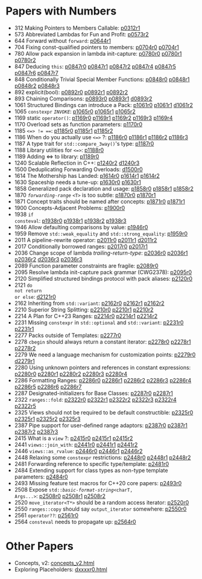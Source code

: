 # Papers with Numbers
- 312 Making Pointers to Members Callable: [p0312r1](0312_pointers_to_members/p0312r1.html)
- 573 Abbreviated Lambdas for Fun and Profit: [p0573r2](0573_abbrev_lambdas/p0573r2.html)
- 644 Forward without  <code>forward</code>: [p0644r1](0644_fwd/p0644r1.html)
- 704 Fixing const-qualified pointers to members: [p0704r0](0704_const_qual_pmfs/p0704r0.html) [p0704r1](0704_const_qual_pmfs/p0704r1.html)
- 780 Allow pack expansion in lambda init-capture: [p0780r0](0780_lambda_pack_capture/p0780r0.html) [p0780r1](0780_lambda_pack_capture/p0780r1.html) [p0780r2](0780_lambda_pack_capture/p0780r2.html)
- 847 Deducing `this`: [p0847r0](0847_deducing_this/p0847r0.html) [p0847r1](0847_deducing_this/p0847r1.html) [p0847r2](0847_deducing_this/p0847r2.html) [p0847r4](0847_deducing_this/p0847r4.html) [p0847r5](0847_deducing_this/p0847r5.html) [p0847r6](0847_deducing_this/p0847r6.html) [p0847r7](0847_deducing_this/p0847r7.html)
- 848 Conditionally Trivial Special Member Functions: [p0848r0](0848_special_members/p0848r0.html) [p0848r1](0848_special_members/p0848r1.html) [p0848r2](0848_special_members/p0848r2.html) [p0848r3](0848_special_members/p0848r3.html)
- 892 explicit(bool): [p0892r0](0892_explicit_bool/p0892r0.html) [p0892r1](0892_explicit_bool/p0892r1.html) [p0892r2](0892_explicit_bool/p0892r2.html)
- 893 Chaining Comparisons: [p0893r0](0893_chain_comparisons/p0893r0.html) [p0893r1](0893_chain_comparisons/p0893r1.html) [d0893r2](0893_chain_comparisons/d0893r2.html)
- 1061 Structured Bindings can introduce a Pack: [p1061r0](1061_sb_pack/p1061r0.html) [p1061r1](1061_sb_pack/p1061r1.html) [d1061r2](1061_sb_pack/d1061r2.html)
- 1065 <code class="sourceCode cpp"><span class="kw">constexpr</span></code>   <em><code class="sourceCode cpp">INVOKE</code></em>: [p1065r0](1065_constexpr_invoke/p1065r0.html) [p1065r1](1065_constexpr_invoke/p1065r1.html) [p1065r2](1065_constexpr_invoke/p1065r2.html)
- 1169 static  <code class="sourceCode cpp"><span class="kw">operator</span><span class="op">()</span></code>: [p1169r0](1169_static_call/p1169r0.html) [p1169r1](1169_static_call/p1169r1.html) [p1169r2](1169_static_call/p1169r2.html) [p1169r3](1169_static_call/p1169r3.html) [p1169r4](1169_static_call/p1169r4.html)
- 1170 Overload sets as function parameters: [p1170r0](1170_overload_sets/p1170r0.html)
- 1185 <code class="language-cpp">&lt;=&gt; != ==</code>: [p1185r0](118x_spaceship/p1185r0.html) [p1185r1](118x_spaceship/p1185r1.html) [p1185r2](118x_spaceship/p1185r2.html)
- 1186 When do you actually use  <code class="sourceCode cpp"><span class="op">&lt;=&gt;</span></code> ?: [p1186r0](118x_spaceship/p1186r0.html) [p1186r1](118x_spaceship/p1186r1.html) [p1186r2](118x_spaceship/p1186r2.html) [p1186r3](118x_spaceship/p1186r3.html)
- 1187 A type trait for <code class="language-cpp">std::compare_3way()</code>'s type: [p1187r0](118x_spaceship/p1187r0.html)
- 1188 Library utilities for <code class="language-cpp">&lt;=&gt;</code>: [p1188r0](118x_spaceship/p1188r0.html)
- 1189 Adding &lt;=&gt; to library: [p1189r0](118x_spaceship/p1189r0.html)
- 1240 Scalable Reflection in C++: [p1240r2](1240_scalable_reflection/p1240r2.html) [d1240r3](1240_scalable_reflection/d1240r3.html)
- 1500 Deduplicating Forwarding Overloads: [d1500r0](forward_ref/d1500r0.html)
- 1614 The Mothership has Landed: [p1614r0](118x_spaceship/p1614r0.html) [p1614r1](118x_spaceship/p1614r1.html) [p1614r2](118x_spaceship/p1614r2.html)
- 1630 Spaceship needs a tune-up: [p1630r0](118x_spaceship/p1630r0.html) [p1630r1](118x_spaceship/p1630r1.html)
- 1858 Generalized pack declaration and usage: [p1858r0](1858_generalized_packs/p1858r0.html) [p1858r1](1858_generalized_packs/p1858r1.html) [p1858r2](1858_generalized_packs/p1858r2.html)
- 1870 <em><code class="sourceCode cpp">forwarding<span class="op">-</span>range</code></em> <code class="sourceCode cpp"><span class="op">&lt;</span>T<span class="op">&gt;</span></code>  is too subtle: [p1870r0](1870_forwarding_range/p1870r0.html) [p1870r1](1870_forwarding_range/p1870r1.html)
- 1871 Concept traits should be named after concepts: [p1871r0](1871_enable_sized_range/p1871r0.html) [p1871r1](1871_enable_sized_range/p1871r1.html)
- 1900 Concepts-Adjacent Problems: [p1900r0](1900_concepts/p1900r0.html)
- 1938 <code class="sourceCode cpp"><span class="cf">if</span> <span class="kw">consteval</span></code>: [p1938r0](1938_if_consteval/p1938r0.html) [p1938r1](1938_if_consteval/p1938r1.html) [p1938r2](1938_if_consteval/p1938r2.html) [p1938r3](1938_if_consteval/p1938r3.html)
- 1946 Allow defaulting comparisons by value: [p1946r0](1946_dflt_value_comparisons/p1946r0.html)
- 1959 Remove  <code class="sourceCode cpp">std<span class="op">::</span>weak_equality</code>  and  <code class="sourceCode cpp">std<span class="op">::</span>strong_equality</code>: [p1959r0](1959_remove_equality/p1959r0.html)
- 2011 A pipeline-rewrite operator: [p2011r0](2011_pipeline/p2011r0.html) [p2011r1](2011_pipeline/p2011r1.html) [d2011r2](2011_pipeline/d2011r2.html)
- 2017 Conditionally borrowed ranges: [p2017r0](2017_safe_range/p2017r0.html) [p2017r1](2017_safe_range/p2017r1.html)
- 2036 Change scope of lambda  <em>trailing-return-type</em>: [p2036r0](2036_lambda_scope/p2036r0.html) [p2036r1](2036_lambda_scope/p2036r1.html) [p2036r2](2036_lambda_scope/p2036r2.html) [d2036r3](2036_lambda_scope/d2036r3.html) [p2036r3](2036_lambda_scope/p2036r3.html)
- 2089 Function parameter constraints are fragile: [p2089r0](2089_param_constraints/p2089r0.html)
- 2095 Resolve lambda init-capture pack grammar (CWG2378): [p2095r0](2095_lambda_pack_cwg/p2095r0.html)
- 2120 Simplified structured bindings protocol with pack aliases: [p2120r0](1858_generalized_packs/p2120r0.html)
- 2121 <code class="sourceCode cpp"><span class="cf">do</span> <span class="kw">not</span> <span class="cf">return</span> <span class="kw">or</span> <span class="cf">else</span></code>: [d2121r0](2121_do_not_return/d2121r0.html)
- 2162 Inheriting from  <code class="sourceCode cpp">std<span class="op">::</span>variant</code>: [p2162r0](2162_inherit_variant/p2162r0.html) [p2162r1](2162_inherit_variant/p2162r1.html) [p2162r2](2162_inherit_variant/p2162r2.html)
- 2210 Superior String Splitting: [p2210r0](2210_string_split/p2210r0.html) [p2210r1](2210_string_split/p2210r1.html) [p2210r2](2210_string_split/p2210r2.html)
- 2214 A Plan for C++23 Ranges: [p2214r0](2214_ranges_plan/p2214r0.html) [p2214r1](2214_ranges_plan/p2214r1.html) [p2214r2](2214_ranges_plan/p2214r2.html)
- 2231 Missing  <code class="sourceCode cpp"><span class="kw">constexpr</span></code>  in  <code class="sourceCode cpp">std<span class="op">::</span>optional</code>  and  <code class="sourceCode cpp">std<span class="op">::</span>variant</code>: [p2231r0](2231_constexpr_optional_variant/p2231r0.html) [p2231r1](2231_constexpr_optional_variant/p2231r1.html)
- 2277 Packs outside of Templates: [p2277r0](2277_packs_outside_of_templates/p2277r0.html)
- 2278 <code class="sourceCode cpp">cbegin</code>  should always return a constant iterator: [p2278r0](2278_cbegin/p2278r0.html) [p2278r1](2278_cbegin/p2278r1.html) [p2278r2](2278_cbegin/p2278r2.html)
- 2279 We need a language mechanism for customization points: [p2279r0](2279_static_polymorphism/p2279r0.html) [d2279r1](2279_static_polymorphism/d2279r1.html)
- 2280 Using unknown pointers and references in constant expressions: [p2280r0](2280_unknown_reference/p2280r0.html) [p2280r1](2280_unknown_reference/p2280r1.html) [p2280r2](2280_unknown_reference/p2280r2.html) [p2280r3](2280_unknown_reference/p2280r3.html) [p2280r4](2280_unknown_reference/p2280r4.html)
- 2286 Formatting Ranges: [p2286r0](2286_fmt_ranges/p2286r0.html) [p2286r1](2286_fmt_ranges/p2286r1.html) [p2286r2](2286_fmt_ranges/p2286r2.html) [p2286r3](2286_fmt_ranges/p2286r3.html) [p2286r4](2286_fmt_ranges/p2286r4.html) [p2286r5](2286_fmt_ranges/p2286r5.html) [p2286r6](2286_fmt_ranges/p2286r6.html) [p2286r7](2286_fmt_ranges/p2286r7.html)
- 2287 Designated-initializers for Base Classes: [p2287r0](2287_designated_base/p2287r0.html) [p2287r1](2287_designated_base/p2287r1.html)
- 2322 <code class="sourceCode cpp">ranges<span class="op">::</span>fold</code>: [p2322r0](2322_fold/p2322r0.html) [p2322r1](2322_fold/p2322r1.html) [p2322r2](2322_fold/p2322r2.html) [p2322r3](2322_fold/p2322r3.html) [p2322r4](2322_fold/p2322r4.html) [p2322r5](2322_fold/p2322r5.html)
- 2325 Views should not be required to be default constructible: [p2325r0](2325_views_default/p2325r0.html) [p2325r1](2325_views_default/p2325r1.html) [p2325r2](2325_views_default/p2325r2.html) [p2325r3](2325_views_default/p2325r3.html)
- 2387 Pipe support for user-defined range adaptors: [p2387r0](2387_ranges_pipes/p2387r0.html) [p2387r1](2387_ranges_pipes/p2387r1.html) [p2387r2](2387_ranges_pipes/p2387r2.html) [p2387r3](2387_ranges_pipes/p2387r3.html)
- 2415 What is a  <code class="sourceCode cpp">view</code> ?: [p2415r0](2415_what_view/p2415r0.html) [p2415r1](2415_what_view/p2415r1.html) [p2415r2](2415_what_view/p2415r2.html)
- 2441 <code class="sourceCode cpp">views<span class="op">::</span>join_with</code>: [p2441r0](2441_join_with/p2441r0.html) [p2441r1](2441_join_with/p2441r1.html) [p2441r2](2441_join_with/p2441r2.html)
- 2446 <code class="sourceCode cpp">views<span class="op">::</span>as_rvalue</code>: [p2446r0](2446_move_view/p2446r0.html) [p2446r1](2446_move_view/p2446r1.html) [p2446r2](2446_move_view/p2446r2.html)
- 2448 Relaxing some  <code class="sourceCode cpp"><span class="kw">constexpr</span></code>  restrictions: [p2448r0](2448_relax_constexpr/p2448r0.html) [p2448r1](2448_relax_constexpr/p2448r1.html) [p2448r2](2448_relax_constexpr/p2448r2.html)
- 2481 Forwarding reference to specific type/template: [p2481r0](2481_forward_ref/p2481r0.html)
- 2484 Extending support for class types as non-type template parameters: [p2484r0](2484_extend_cnttp/p2484r0.html)
- 2493 Missing feature test macros for C++20 core papers: [p2493r0](2493_core_feature_test/p2493r0.html)
- 2508 Expose  <code class="sourceCode cpp">std<span class="op">::</span><em>basic-format-string</em><span class="op">&lt;</span>charT, Args<span class="op">...&gt;</span></code>: [p2508r0](2508_expose_format_string/p2508r0.html) [p2508r1](2508_expose_format_string/p2508r1.html) [p2508r2](2508_expose_format_string/p2508r2.html)
- 2520 <code class="sourceCode cpp">move_iterator<span class="op">&lt;</span>T<span class="op">*&gt;</span></code>  should be a random access iterator: [p2520r0](2520_move_iterator/p2520r0.html)
- 2550 <code class="sourceCode cpp">ranges<span class="op">::</span>copy</code>  should say  <code class="sourceCode cpp">output_iterator</code>  somewhere: [p2550r0](2550_algo_output_iterator/p2550r0.html)
- 2561 <code class="sourceCode cpp"><span class="kw">operator</span><span class="op">??</span></code>: [p2561r0](2561_operator_try/p2561r0.html)
- 2564 <code class="sourceCode cpp"><span class="kw">consteval</span></code>  needs to propagate up: [p2564r0](2564_consteval_patch/p2564r0.html)

# Other Papers
- Concepts, v2: [concepts_v2.html](concepts_v2/concepts_v2.html)
- Exploring Placeholders: [dxxxxr0.html](xxxx_placeholders/dxxxxr0.html)
